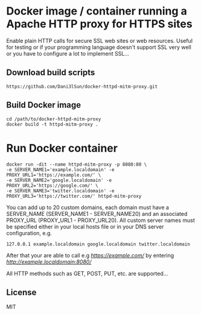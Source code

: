 # Docker image / container running a Apache HTTP proxy for HTTPS sites

Enable plain HTTP calls for secure SSL web sites or web resources. Useful for testing or if your programming language doesn't support SSL very well or you have to configure a lot to implement SSL...

## Download build scripts

```
https://github.com/Dani3lSun/docker-httpd-mitm-proxy.git
```

## Build Docker image

```
cd /path/to/docker-httpd-mitm-proxy
docker build -t httpd-mitm-proxy .
```

# Run Docker container

```
docker run -dit --name httpd-mitm-proxy -p 8080:80 \
-e SERVER_NAME1='example.localdomain' -e PROXY_URL1='https://example.com/' \
-e SERVER_NAME2='google.localdomain' -e PROXY_URL2='https://google.com/' \
-e SERVER_NAME3='twitter.localdomain' -e PROXY_URL3='https://twitter.com/' httpd-mitm-proxy
```

You can add up to 20 custom domains, each domain must have a SERVER_NAME (SERVER_NAME1 - SERVER_NAME20) and an associated PROXY_URL (PROXY_URL1 - PROXY_URL20).
All custom server names must be specified either in your local hosts file or in your DNS server configuration, e.g.

```
127.0.0.1 example.localdomain google.localdomain twitter.localdomain
```

After that your are able to call e.g *https://example.com/* by entering *http://example.localdomain:8080/*

All HTTP methods such as GET, POST, PUT, etc. are supported...

## License

MIT
